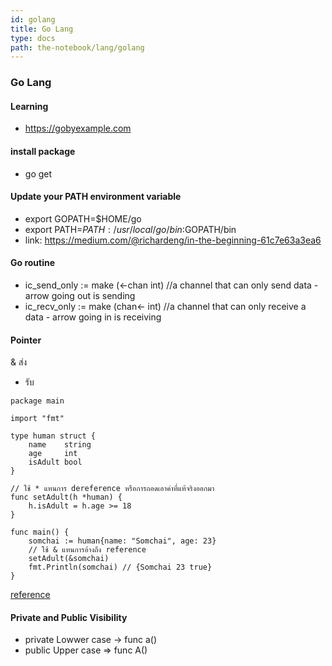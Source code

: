 ```yaml
---
id: golang
title: Go Lang
type: docs
path: the-notebook/lang/golang
---
```


### Go Lang

#### Learning
- https://gobyexample.com

#### install package
- go get

#### Update your PATH environment variable
- export GOPATH=$HOME/go
- export PATH=$PATH:/usr/local/go/bin:$GOPATH/bin
- link: https://medium.com/@richardeng/in-the-beginning-61c7e63a3ea6

#### Go routine
- ic_send_only := make (<-chan int)
 //a channel that can only send data - arrow going out is sending
- ic_recv_only := make (chan<- int)
//a channel that can only receive a data - arrow going in is receiving

#### Pointer

& ส่ง
* รับ

```
package main

import "fmt"

type human struct {
	name    string
	age     int
	isAdult bool
}

// ใช้ * แทนการ dereference หรือการถอดเอาค่าที่แท้จริงออกมา
func setAdult(h *human) {
	h.isAdult = h.age >= 18
}

func main() {
	somchai := human{name: "Somchai", age: 23}
    // ใช้ & แทนการอ้างถึง reference
	setAdult(&somchai)
	fmt.Println(somchai) // {Somchai 23 true}
}
```

[reference](https://www.babelcoder.com/blog/posts/intro-to-golang)

#### Private and Public Visibility
- private Lowwer case -> func a()
- public Upper case  => func A()
